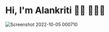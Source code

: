 # Hi, I'm Alankriti 👋🏻 👩🏻‍💻
![Screenshot 2022-10-05 000710](https://user-images.githubusercontent.com/105043695/193898814-62fe5e0e-6394-4fe9-8f0c-959f932bce9c.png)

<!--
**AlankritiKalsi-23/AlankritiKalsi-23** is a ✨ _special_ ✨ repository because its `README.md` (this file) appears on your GitHub profile.

Here are some ideas to get you started:

- 🔭 I’m currently working on ...
- 🌱 I’m currently learning ...
- 👯 I’m looking to collaborate on ...
- 🤔 I’m looking for help with ...
- 💬 Ask me about ...
- 📫 How to reach me: ...
- 😄 Pronouns: ...
- ⚡ Fun fact: ...
-->
